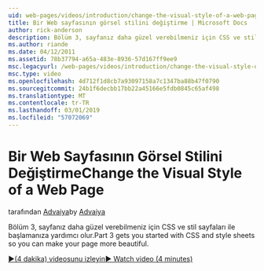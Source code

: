 ```yaml
---
uid: web-pages/videos/introduction/change-the-visual-style-of-a-web-page
title: Bir Web sayfasının görsel stilini değiştirme | Microsoft Docs
author: rick-anderson
description: Bölüm 3, sayfanız daha güzel verebilmeniz için CSS ve stil sayfaları ile başlamanıza yardımcı olur.
ms.author: riande
ms.date: 04/12/2011
ms.assetid: 78b37794-a65a-483e-8936-57d167ff9ee9
msc.legacyurl: /web-pages/videos/introduction/change-the-visual-style-of-a-web-page
msc.type: video
ms.openlocfilehash: 4d712f1d8cb7a93097158a7c1347ba88b47f0790
ms.sourcegitcommit: 24b1f6decbb17bb22a45166e5fdb0845c65af498
ms.translationtype: MT
ms.contentlocale: tr-TR
ms.lasthandoff: 03/01/2019
ms.locfileid: "57072069"
---
```

<a name="change-the-visual-style-of-a-web-page"></a><span data-ttu-id="96f6a-103">Bir Web Sayfasının Görsel Stilini Değiştirme</span><span class="sxs-lookup"><span data-stu-id="96f6a-103">Change the Visual Style of a Web Page</span></span>
====================
<span data-ttu-id="96f6a-104">tarafından [Advaiya](https://twitter.com/Advaiyasolns)</span><span class="sxs-lookup"><span data-stu-id="96f6a-104">by [Advaiya](https://twitter.com/Advaiyasolns)</span></span>

<span data-ttu-id="96f6a-105">Bölüm 3, sayfanız daha güzel verebilmeniz için CSS ve stil sayfaları ile başlamanıza yardımcı olur.</span><span class="sxs-lookup"><span data-stu-id="96f6a-105">Part 3 gets you started with CSS and style sheets so you can make your page more beautiful.</span></span>

[<span data-ttu-id="96f6a-106">&#9654;(4 dakika) videosunu izleyin</span><span class="sxs-lookup"><span data-stu-id="96f6a-106">&#9654; Watch video (4 minutes)</span></span>](https://channel9.msdn.com/Blogs/ASP-NET-Site-Videos/change-the-visual-style-of-a-web-page)
